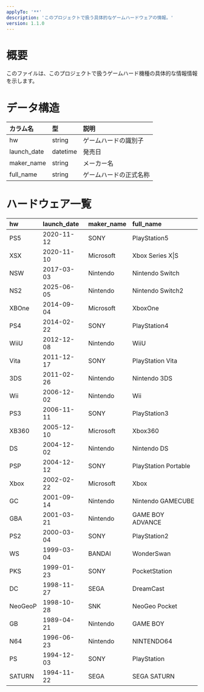 ```yaml
---
applyTo: '**'
description: 'このプロジェクトで扱う具体的なゲームハードウェアの情報。'
version: 1.1.0
---
```

# 概要

このファイルは、このプロジェクトで扱うゲームハード機種の具体的な情報情報を示します。

# データ構造


| カラム名 | 型 | 説明 |
|:---|:---|:---|
| hw | string | ゲームハードの識別子 |
| launch_date | datetime | 発売日 |
| maker_name | string | メーカー名 |
| full_name | string | ゲームハードの正式名称 |

# ハードウェア一覧

| hw | launch_date | maker_name | full_name |
|:---|:---|:---|:---|
| PS5 | 2020-11-12 | SONY | PlayStation5 |
| XSX | 2020-11-10 | Microsoft | Xbox Series X\|S |
| NSW | 2017-03-03 | Nintendo | Nintendo Switch |
| NS2 | 2025-06-05 | Nintendo | Nintendo Switch2 |
| XBOne | 2014-09-04 | Microsoft | XboxOne |
| PS4 | 2014-02-22 | SONY | PlayStation4 |
| WiiU | 2012-12-08 | Nintendo | WiiU |
| Vita | 2011-12-17 | SONY | PlayStation Vita |
| 3DS | 2011-02-26 | Nintendo | Nintendo 3DS |
| Wii | 2006-12-02 | Nintendo | Wii |
| PS3 | 2006-11-11 | SONY | PlayStation3 |
| XB360 | 2005-12-10 | Microsoft | Xbox360 |
| DS | 2004-12-02 | Nintendo | Nintendo DS |
| PSP | 2004-12-12 | SONY | PlayStation Portable |
| Xbox | 2002-02-22 | Microsoft | Xbox |
| GC | 2001-09-14 | Nintendo | Nintendo GAMECUBE |
| GBA | 2001-03-21 | Nintendo | GAME BOY ADVANCE |
| PS2 | 2000-03-04 | SONY | PlayStation2 |
| WS | 1999-03-04 | BANDAI | WonderSwan |
| PKS | 1999-01-23 | SONY | PocketStation |
| DC | 1998-11-27 | SEGA | DreamCast |
| NeoGeoP | 1998-10-28 | SNK | NeoGeo Pocket |
| GB | 1989-04-21 | Nintendo | GAME BOY |
| N64 | 1996-06-23 | Nintendo | NINTENDO64 |
| PS | 1994-12-03 | SONY | PlayStation |
| SATURN | 1994-11-22 | SEGA | SEGA SATURN |

